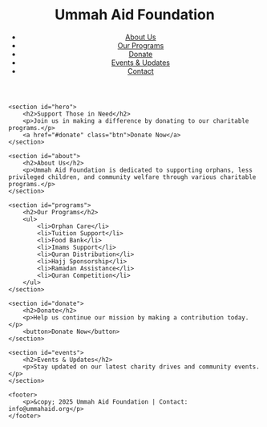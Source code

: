 
<!DOCTYPE html>
<html lang="en">
<head>
    <meta charset="UTF-8">
    <meta name="viewport" content="width=device-width, initial-scale=1.0">
    <title>Ummah Aid Foundation</title>
    <link rel="stylesheet" href="styles.css">
</head>
<body>
    <header>
        <h1>Ummah Aid Foundation</h1>
        <nav>
            <ul>
                <li><a href="#about">About Us</a></li>
                <li><a href="#programs">Our Programs</a></li>
                <li><a href="#donate">Donate</a></li>
                <li><a href="#events">Events & Updates</a></li>
                <li><a href="#contact">Contact</a></li>
            </ul>
        </nav>
    </header>
    
    <section id="hero">
        <h2>Support Those in Need</h2>
        <p>Join us in making a difference by donating to our charitable programs.</p>
        <a href="#donate" class="btn">Donate Now</a>
    </section>
    
    <section id="about">
        <h2>About Us</h2>
        <p>Ummah Aid Foundation is dedicated to supporting orphans, less privileged children, and community welfare through various charitable programs.</p>
    </section>
    
    <section id="programs">
        <h2>Our Programs</h2>
        <ul>
            <li>Orphan Care</li>
            <li>Tuition Support</li>
            <li>Food Bank</li>
            <li>Imams Support</li>
            <li>Quran Distribution</li>
            <li>Hajj Sponsorship</li>
            <li>Ramadan Assistance</li>
            <li>Quran Competition</li>
        </ul>
    </section>
    
    <section id="donate">
        <h2>Donate</h2>
        <p>Help us continue our mission by making a contribution today.</p>
        <button>Donate Now</button>
    </section>
    
    <section id="events">
        <h2>Events & Updates</h2>
        <p>Stay updated on our latest charity drives and community events.</p>
    </section>
    
    <footer>
        <p>&copy; 2025 Ummah Aid Foundation | Contact: info@ummahaid.org</p>
    </footer>
</body>
</html>
